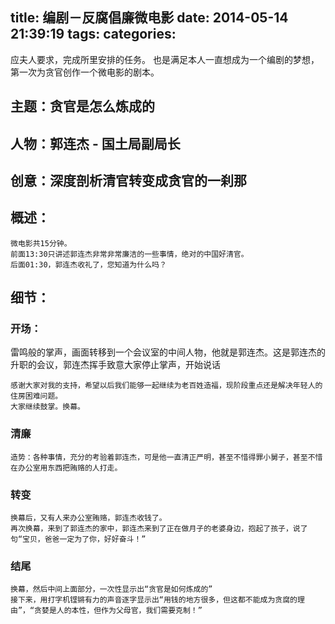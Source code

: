 title: 编剧－反腐倡廉微电影
date: 2014-05-14 21:39:19
tags:
categories:
---
应夫人要求，完成所里安排的任务。
也是满足本人一直想成为一个编剧的梦想，第一次为贪官创作一个微电影的剧本。
<!-- more -->
## 主题：贪官是怎么炼成的
## 人物：郭连杰 - 国土局副局长
## 创意：深度剖析清官转变成贪官的一刹那
## 概述：
	
	微电影共15分钟。
	前面13:30只讲述郭连杰非常非常廉洁的一些事情，绝对的中国好清官。
	后面01:30，郭连杰收礼了，您知道为什么吗？

## 细节：
### 开场：
雷鸣般的掌声，画面转移到一个会议室的中间人物，他就是郭连杰。这是郭连杰的升职的会议，郭连杰挥手致意大家停止掌声，开始说话
	
	感谢大家对我的支持，希望以后我们能够一起继续为老百姓造福，现阶段重点还是解决年轻人的住房困难问题。
	大家继续鼓掌。换幕。

### 清廉
	
	造势：各种事情，充分的考验着郭连杰，可是他一直清正严明，甚至不惜得罪小舅子，甚至不惜在办公室用东西把贿赂的人打走。

### 转变

	换幕后，又有人来办公室贿赂，郭连杰收钱了。
	再次换幕，来到了郭连杰的家中，郭连杰来到了正在做月子的老婆身边，抱起了孩子，说了句“宝贝，爸爸一定为了你，好好奋斗！”

### 结尾
	
	换幕，然后中间上面部分，一次性显示出“贪官是如何炼成的”
	接下来，用打字机铿锵有力的声音逐字显示出“用钱的地方很多，但这都不能成为贪腐的理由”，“贪婪是人的本性，但作为父母官，我们需要克制！”





